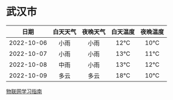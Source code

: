 # 武汉市
|日期|白天天气|夜晚天气|白天温度|夜晚温度|
|:--:|:--:|:--:|:--:|:--:|
|2022-10-06|小雨|小雨|12℃|10℃|
|2022-10-07|小雨|小雨|13℃|11℃|
|2022-10-08|中雨|小雨|13℃|12℃|
|2022-10-09|多云|多云|18℃|10℃|
 
[物联网学习指南](http://doc.lziqi.top/IoT)
